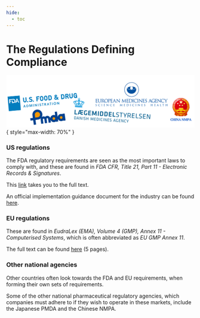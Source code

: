 ```yaml
---
hide:
  - toc
---
```


# The Regulations Defining Compliance
![Regulatory agencies logos](images/regulatory_agencies.png){ style="max-width: 70%" }

### US regulations
The FDA regulatory requirements are seen as the most important laws to comply with, and these are found in 
_FDA CFR, Title 21, Part 11 - Electronic Records & Signatures_.

This [link](https://www.ecfr.gov/current/title-21/chapter-I/subchapter-A/part-11) takes you to the full text.

An official implementation guidance document for the industry can be found [here](https://www.fda.gov/regulatory-information/search-fda-guidance-documents/part-11-electronic-records-electronic-signatures-scope-and-application).

### EU regulations
These are found in _EudraLex (EMA), Volume 4 (GMP), Annex 11 - Computerised Systems_, which is often abbreviated as _EU GMP Annex 11_.

The full text can be found [here](https://health.ec.europa.eu/system/files/2016-11/annex11_01-2011_en_0.pdf) (5 pages).

### Other national agencies
Other countries often look towards the FDA and EU requirements, when forming their own sets of requirements.

Some of the other national pharmaceutical regulatory agencies, 
which companies must adhere to if they wish to operate in these markets, include the Japanese PMDA and the Chinese NMPA.

